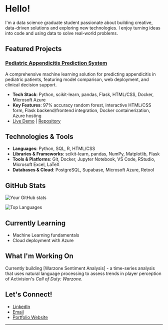 # Hello!

I'm a data science graduate student passionate about building creative, data-driven solutions and exploring new technologies. I enjoy turning ideas into code and using data to solve real-world problems.

## Featured Projects

### [Pediatric Appendicitis Prediction System](https://github.com/danieldema/appendicitis_analysis)
A comprehensive machine learning solution for predicting appendicitis in pediatric patients, featuring model comparison, web deployment, and clinical decision support.
- **Tech Stack**: Python, scikit-learn, pandas, Flask, HTML/CSS, Docker, Microsoft Azure
- **Key Features**: 97% accuracy random forest, interactive HTML/CSS form, Flask backend/frontend integration, Docker containerization, Azure hosting
- [Live Demo](https://appendicitisapp-dnf3btg7btapemd4.eastus-01.azurewebsites.net/) | [Repository](https://github.com/danieldema/appendicitis_analysis)

## Technologies & Tools

- **Languages**: Python, SQL, R, HTML/CSS
- **Libraries & Frameworks**: scikit-learn, pandas, NumPy, Matplotlib, Flask
- **Tools & Platforms**: Git, Docker, Jupyter Notebook, VS Code, RStudio, Microsoft Excel, LaTeX
- **Databases & Cloud**: PostgreSQL, Supabase, Microsoft Azure, Retool 

## GitHub Stats

![Your GitHub stats](https://github-readme-stats.vercel.app/api?username=danieldema&show_icons=true&theme=radical)

![Top Languages](https://github-readme-stats.vercel.app/api/top-langs/?username=danieldema&layout=compact&theme=radical)

## Currently Learning

- Machine Learning fundamentals
- Cloud deployment with Azure

## What I'm Working On

Currently building [Warzone Sentiment Analysis] - a time-series analysis that uses natural language processing to assess trends in player perception of Activision's *Call of Duty: Warzone*.

## Let's Connect!

- [LinkedIn](https://www.linkedin.com/in/danieldema/)
- [Email](mailto:danieldema42@gmail.com)
- [Portfolio Website](https://danieldema.github.io/)

---
